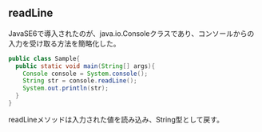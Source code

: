 ## readLine

JavaSE6で導入されたのが、java.io.Consoleクラスであり、コンソールからの入力を受け取る方法を簡略化した。

```Java
public class Sample{
  public static void main(String[] args){
    Console console = System.console();
    String str = console.readLine();
    System.out.println(str);
  }
}
```

readLineメソッドは入力された値を読み込み、String型として戻す。

